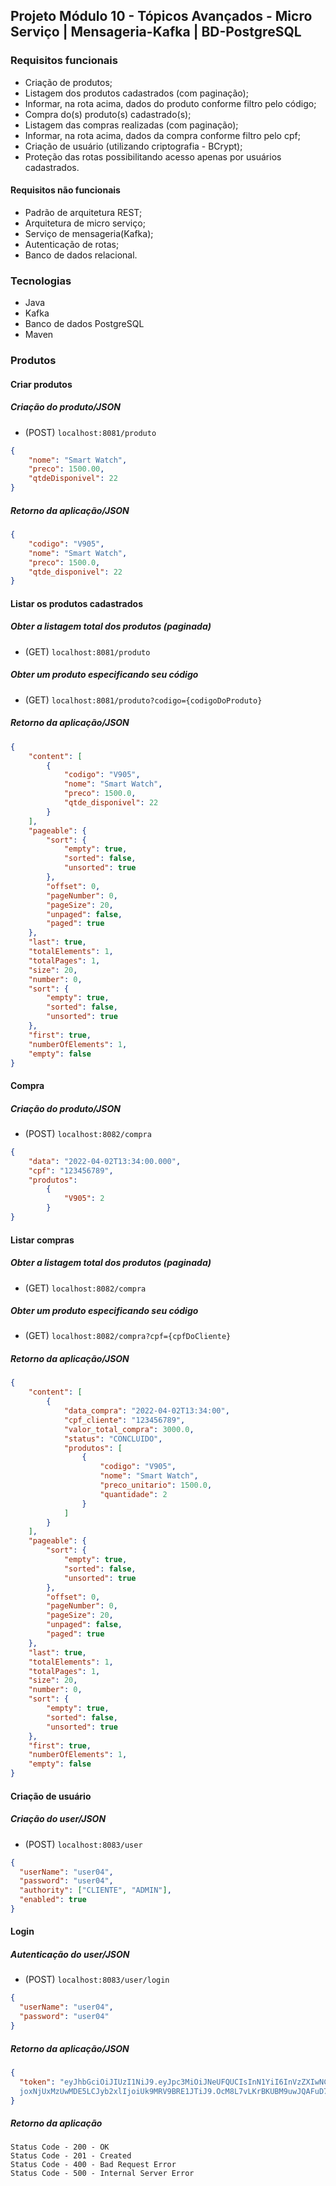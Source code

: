 ## Projeto Módulo 10 - Tópicos Avançados - Micro Serviço | Mensageria-Kafka | BD-PostgreSQL

### Requisitos funcionais

 - Criação de produtos;
 - Listagem dos produtos cadastrados (com paginação);
 - Informar, na rota acima, dados do produto conforme filtro pelo código;
 - Compra do(s) produto(s) cadastrado(s);
 - Listagem das compras realizadas (com paginação);
 - Informar, na rota acima, dados da compra conforme filtro pelo cpf;
 - Criação de usuário (utilizando criptografia - BCrypt);
 - Proteção das rotas possibilitando acesso apenas por usuários cadastrados.

#### Requisitos não funcionais

 - Padrão de arquitetura REST;
 - Arquitetura de micro serviço;
 - Serviço de mensageria(Kafka); 
 - Autenticação de rotas;
 - Banco de dados relacional.
 

### Tecnologias
- Java
- Kafka
- Banco de dados PostgreSQL
- Maven


### Produtos

#### Criar produtos

##### Criação do produto/JSON
 - (POST) `localhost:8081/produto`
```json
{
	"nome": "Smart Watch",
	"preco": 1500.00,
	"qtdeDisponivel": 22
}
```
##### Retorno da aplicação/JSON
```json
{
	"codigo": "V905",
	"nome": "Smart Watch",
	"preco": 1500.0,
	"qtde_disponivel": 22
}
```

#### Listar os produtos cadastrados

##### Obter a listagem total dos produtos (paginada)
 - (GET) `localhost:8081/produto`

##### Obter um produto especificando seu código
 - (GET) `localhost:8081/produto?codigo={codigoDoProduto}`

##### Retorno da aplicação/JSON
```json
{
	"content": [
		{
			"codigo": "V905",
			"nome": "Smart Watch",
			"preco": 1500.0,
			"qtde_disponivel": 22
		}
	],
	"pageable": {
		"sort": {
			"empty": true,
			"sorted": false,
			"unsorted": true
		},
		"offset": 0,
		"pageNumber": 0,
		"pageSize": 20,
		"unpaged": false,
		"paged": true
	},
	"last": true,
	"totalElements": 1,
	"totalPages": 1,
	"size": 20,
	"number": 0,
	"sort": {
		"empty": true,
		"sorted": false,
		"unsorted": true
	},
	"first": true,
	"numberOfElements": 1,
	"empty": false
}
```

#### Compra

##### Criação do produto/JSON
 - (POST) `localhost:8082/compra`

```json
{
	"data": "2022-04-02T13:34:00.000",
	"cpf": "123456789",
	"produtos": 
		{
			"V905": 2
		}
}
```

#### Listar compras 

##### Obter a listagem total dos produtos (paginada)
 - (GET) `localhost:8082/compra`

##### Obter um produto especificando seu código
 - (GET) `localhost:8082/compra?cpf={cpfDoCliente}`

##### Retorno da aplicação/JSON
```json
{
	"content": [
		{
            "data_compra": "2022-04-02T13:34:00",
            "cpf_cliente": "123456789",
            "valor_total_compra": 3000.0,
            "status": "CONCLUIDO",
			"produtos": [
				{
					"codigo": "V905",
					"nome": "Smart Watch",
					"preco_unitario": 1500.0,
					"quantidade": 2
				}
			]
		}
	],
	"pageable": {
		"sort": {
			"empty": true,
			"sorted": false,
			"unsorted": true
		},
		"offset": 0,
		"pageNumber": 0,
		"pageSize": 20,
		"unpaged": false,
		"paged": true
	},
	"last": true,
	"totalElements": 1,
	"totalPages": 1,
	"size": 20,
	"number": 0,
	"sort": {
		"empty": true,
		"sorted": false,
		"unsorted": true
	},
	"first": true,
	"numberOfElements": 1,
	"empty": false
}
```


#### Criação de usuário

##### Criação do user/JSON
 - (POST) `localhost:8083/user`
```json
{
  "userName": "user04",
  "password": "user04",
  "authority": ["CLIENTE", "ADMIN"],
  "enabled": true
}
```


#### Login

##### Autenticação do user/JSON
 - (POST) `localhost:8083/user/login`
```json
{
  "userName": "user04",
  "password": "user04"
}
```

##### Retorno da aplicação/JSON
```json
{
  "token": "eyJhbGciOiJIUzI1NiJ9.eyJpc3MiOiJNeUFQUCIsInN1YiI6InVzZXIwNCIsImlhdCI6MTY1MTM0NjQxOSwiZXhwI
  joxNjUxMzUwMDE5LCJyb2xlIjoiUk9MRV9BRE1JTiJ9.OcM8L7vLKrBKUBM9uwJQAFuD7PVJuOEH8OW7ksXCK2I"
}
```

##### Retorno da aplicação
	Status Code - 200 - OK
	Status Code - 201 - Created
	Status Code - 400 - Bad Request Error
	Status Code - 500 - Internal Server Error
